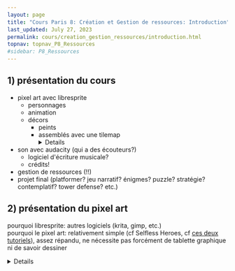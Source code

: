 ```yaml
---
layout: page
title: "Cours Paris 8: Création et Gestion de ressources: Introduction"
last_updated: July 27, 2023
permalink: cours/creation_gestion_ressources/introduction.html
topnav: topnav_P8_Ressources
#sidebar: P8_Ressources
--- 
```

## 1) présentation du cours
- pixel art avec libresprite
    - personnages
    - animation
    - décors
        - peints
        - assemblés avec une tilemap <details>![(exemple de tilemap dans Godot)](/assets/cours/002_tilemap.png)
- son avec audacity (qui a des écouteurs?)
    - logiciel d'écriture musicale?
    - crédits!
- gestion de ressources (!!)
- projet final (platformer? jeu narratif? énigmes? puzzle? stratégie? contemplatif? tower defense? etc.)

## 2) présentation du pixel art
pourquoi libresprite: autres logiciels (krita, gimp, etc.)  
pourquoi le pixel art: relativement simple (cf Selfless Heroes, cf [ces deux](https://www.artstation.com/artwork/68Rr8V) [tutoriels](https://www.artstation.com/artwork/PoErV4)), assez répandu, ne nécessite pas forcément de tablette graphique ni de savoir dessiner <details>- Selfless Heroes  
![Selfless Heroes](/assets/cours/003_selflessHeroes.png)

présentation et historique du pixel art:  
- absence d'antialiasing/anticrénelage automatique (-> options des outils)<details>![antialiasing/anticrénelage](/assets/cours/000_anti-aliasing.png)
- racines du pixel art dans des contraintes techniques (cf pokemon red, mario, la palette de couleurs de la console nes, final fantasy 6)
    - nombre de pixels limité
    - nombre de couleurs limité (cf dithering)
    - utilisation de tilemaps <details> - pokemon red:  
    ![pokemon red](/assets/cours/100_pokemon.jpg)  <br>  - mario:  
    ![mario](/assets/cours/101_mario.jpg) <br> - la palette de couleurs de la console nes: 
    ![palette nes](/assets/cours/102_nes_palette.jpg) <br> - final fantasy 6:  
    ![final fantasy 6](/assets/cours/103_ff6.jpg) <br> - dithering:  
    ![dithering](/assets/cours/001_dithering.png)
- pixel art actuel
    - nostalgie et aspect rétro ou préférence graphique (cf A short Hike, Owlboy, Celeste) <details> - A short Hike:  
    ![A short Hike](/assets/cours/113_aShortHike.png) <br> - Owlboy:  
    ![owlboy](/assets/cours/107_owlboy_gd.png) <br> - Celeste:  
    ![celeste](/assets/cours/109_celeste.png)
    - utilisation pour la vitesse/facilité d'exécution
        - jeux de game jam (Gophers, Roguelight; cf [Annexes X.4](/cours/creation_gestion_ressources_0.html)), une explication et une liste de game jams
        - jeux indé (Hyperlight Drifter) <details> - Gophers:  
        ![gophers](/assets/cours/105_gophers.png) <br> - Roguelight:  
        ![roguelight](/assets/cours/106_roguelight.png) <br> - Hyperlight Drifter:  
        ![hyperlight drifter](/assets/cours/108_hyperLightDrifter.png)
    - utilisation mixte avec des technologies récentes (Fez, Dead Cells, The last Night) <details> - Fez:  
    ![fez](/assets/cours/110_fez.png) <br> - Dead Cells ![dead cells](/assets/cours/111_Dead-Cells.jpg) <br> - The last Night:  
    ![the last night](/assets/cours/112_TheLastNight.jpg)
- utilisation hors jeux (illustration) <details> - Jindrich Stejskal:  
![exemple 1](/assets/cours/114_jindrich-stejskal.gif) <br> - Jubilee:  
![exemple 2](/assets/cours/115_jubilee.png)

**références**  
Selfless Heroes, par Félicien Brochu: <https://selflessheroes.fr/>  
Pokemon Version Rouge Feu, par Nintendo  
Super Mario Bros, par Nintendo  
Final Fantasy 6, par Square Enix  
A Short Hike, par Adam Robinson-Yu: <http://ashorthike.com/>  
Owlboy, par D-Pad Studio: <http://www.owlboygame.com/>  
Celeste, par Matt Makes Games: <http://www.celestegame.com/>  
Gophers, par Hyperlink Your Heart: <https://hyperlinkyourheart.itch.io/gophers>  
Roguelight, par Daniel Linssen: <https://managore.itch.io/roguelight>  
Hyperlight Drifter, par Heart Machine: <https://heartmachine.com/hyper-light>  
Fez, par Polytron: <http://fezgame.com/>  
Dead Cells, par Motion Twin: <https://dead-cells.com/>  
The Last Night, par Odd Tales: <http://oddtales.net/>  
The World is Leaking, par Jindrich Stejskal: <https://www.artstation.com/artwork/QzA3D4>  
Summer's Passing, par Jubilee Payne: <https://www.artstation.com/artwork/w8eebY>  
game jams: cf [Annexes X.4](/cours/creation_gestion_ressources_0.html), une explication et une liste de game jams

## 3) considérations générales
- de l'importance de savoir chercher sur internet
- penser à utiliser des références pour dessiner (cf un dessin médiéval d'éléphant par des gens qui n'en avaient jamais vu) <details> ![manuscrit](/assets/cours/200_elephant.jpg)
- l'anglais c'est pratique, la majorité de la documentation est en anglais

**références**  
un manuscrit du 13ème siècle: <https://www.bl.uk/manuscripts/FullDisplay.aspx?ref=Royal_MS_12_f_xiii> page f.11v

## 4) jeux cools sans savoir dessiner
cf [Annexes X.5](/cours/creation_gestion_ressources_0.html), une liste de jeux cools
- video de gameplay (et, avant la minute donnée dans le lien, timelapse de dessin des assets) de gophers: <https://youtu.be/0jPLMCfSE0w?t=348>

## 100) ressources en français
- [un tutoriel général sur le pixel art (trait, couleurs, lumières, tiles, anims, etc.)](http://www.lesforges.org/article/cours-pixel-art-preface?scroll_to=article)
